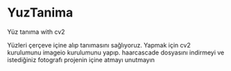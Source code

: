 # YuzTanima
 Yüz tanıma with cv2

Yüzleri çerçeve içine alıp tanımasını sağlıyoruz. Yapmak için cv2 kurulumunu imageio kurulumunu yapıp. haarcascade dosyasını indirmeyi ve istediğiniz fotografı projenin içine atmayı unutmayın
